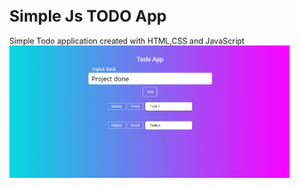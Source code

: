 # Simple Js TODO App
Simple Todo application created with HTML,CSS and JavaScript
![output](./output-image.png)
